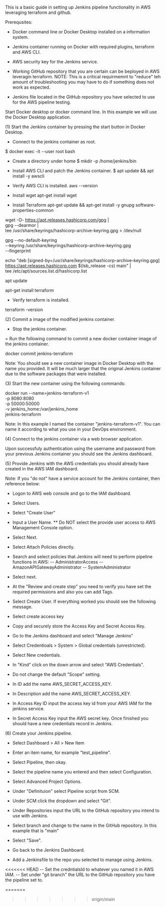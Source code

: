 This is a basic guide in setting up Jenkins pipeline functionality in AWS leveraging terraform and github.

Prerequsites:

- Docker command line or Docker Desktop installed on a information system.

- Jenkins container running on Docker with required plugins, terraform and AWS CLI.

- AWS security key for the Jenkins service.

- Working GitHub repository that you are certain can be beployed in AWS leveragin terraform. NOTE: This is a 
critical requirmemnt to "reduce" teh amount of troubleshooting you may have to do if something does not work
as expected.

- Jenkins file located in the GitHub repository you have selected to use for the AWS pipeline testing.


Start Docker desktop or docker command line. In this example we will use the Docker Desktop application.



(1) Start the Jenkins container by pressing the start button in Docker Desktop.
- Connect to the jenkins container as root.

$ docker exec -it --user root <container-name> bash

- Create a directory under home 
$ mkdir -p /home/jenkins/bin

- Install AWS CLI and patch the Jenkins container.
$ apt update && apt install -y awscli

- Verify AWS CLI is installed.
aws --version

- Install wget
apt-get install wget

- Install Terraform
apt-get update && apt-get install -y gnupg software-properties-common

wget -O- https://apt.releases.hashicorp.com/gpg | \
gpg --dearmor | \
tee /usr/share/keyrings/hashicorp-archive-keyring.gpg > /dev/null

gpg --no-default-keyring \
--keyring /usr/share/keyrings/hashicorp-archive-keyring.gpg \
--fingerprint

echo "deb [signed-by=/usr/share/keyrings/hashicorp-archive-keyring.gpg] \
https://apt.releases.hashicorp.com $(lsb_release -cs) main" | \
tee /etc/apt/sources.list.d/hashicorp.list

apt update

apt-get install terraform

- Verify terraform is installed.

terraform -version


(2) Commit a image of the modified jenkins container.
- Stop the jenkins container.

= Run the following command to commit a new docker container image of the jenkins container.

docker commit <containername> jenkins-terraform

Note: You should see a new container image in Docker Desktop with the name you provided. It will be much larger that the original Jenkins container due to the software packages that were installed.

(3) Start the new container using the following commands:

docker run --name=jenkins-terraform-v1 \
-p 8080:8080 \
-p 50000:50000 \
-v jenkins_home:/var/jenkins_home \
jenkins-terraform

Note: In this example I named the container "jenkins-terraform-v1". You can name it according to what you use in your DevOps environment.

(4) Connect to the jenkins container via a web browser application.

Upon successfuly authentication using the username and password from your previous Jenkins container you should see the Jenkins dashboard.

(5) Provide Jenkins with the AWS credentials you should already have created in the AWS IAM dashboard.

Note: If you "do not" have a service account for the Jenkins container, then reference below:

- Logon to AWS web console and go to the IAM dashboard.
- Select Users.
- Select "Create User"
- Input a User Name. ** Do NOT select the provide user access to AWS Management Console option.

- Select Next.
- Select Attach Policies directly.
- Search and select policies that Jenkins will need to perform pipeline functions in AWS:
-- AdministratorAccess
-- AmazonAPIGatewayAdministrator
-- SystemAdministrator

- Select next.
- At the "Review and create step" you need to verify you have set the required permissions and also you can add Tags.

- Select Create User. If everything worked you should see the following message.


- Select create access key
- Copy and securely store the Access Key and Secret Access Key.


- Go to the Jenkins dashboard and select "Manage Jenkins"
- Select Credentioals > System > Global credentials (unrestricted).

- Select New credentials.

- In "Kind" click on the down arrow and select "AWS Credentials".

- Do not change the default "Scope" setting.

- In ID add the name AWS_SECRET_ACCESS_KEY.

- In Description add the name AWS_SECRET_ACCESS_KEY.

- In Access Key ID input the access key id from your AWS IAM for the jenkins service.

- In Secret Access Key input the AWS secret key. Once finished you should have a new credentials record in Jenkins.

(6) Create your Jenkins pipeline.
- Select Dashboard > All > New Item
- Enter an item name, for example "test_pipeline".
- Select Pipeline, then okay.
- Select the pipeline name you entered and then select Configuration.
- Select Advanced Project Options.
- Under "Definituion" select Pipeline script from SCM.
- Under SCM click the dropdown and select "Git".

- Under Repositories input the URL to the GitHub repository you intend to use with Jenkins.

- Select branch and change to the name in the GitHub repository. In this example that is "main"

- Select "Save".

- Go back to the Jenkins Dashboard.

- Add a Jenkinsfile to the repo you selected to manage using Jenkins.

<<<<<<< HEAD
-- Set the credntialsId to whatever you named it in AWS IAM.
-- Set under "git branch" the URL to the GitHub repository you have the pipeline set to.

=======
>>>>>>> origin/main

